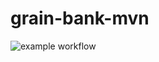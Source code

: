 # grain-bank-mvn
![example workflow](https://github.com/hnowakowski/grain-bank-mvn/actions/workflows/ci.yml/badge.svg)
